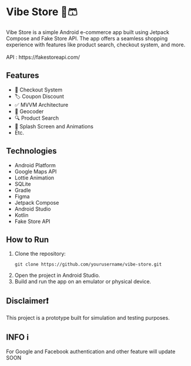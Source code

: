 <h1>Vibe Store 👕🩳</h1>

<p>Vibe Store is a simple Android e-commerce app built using Jetpack Compose and Fake Store API. The app offers a seamless shopping experience with features like product search, checkout system, and more.<br><br>
API : https://fakestoreapi.com/
</p>

<h2>Features</h2>
<ul>
  <li>🛒 Checkout System</li>
  <li>🏷️ Coupon Discount</li>
  <li>✅ MVVM Architecture</li>
  <li>📍 Geocoder</li>
  <li>🔍 Product Search</li>
  <li>🚀 Splash Screen and Animations</li>
  <li>Etc.</li>
</ul>

<h2>Technologies</h2>
<ul>
  <li>Android Platform</li>
  <li>Google Maps API</li>
  <li>Lottie Animation</li>
  <li>SQLite</li>
  <li>Gradle</li>
  <li>Figma</li>
  <li>Jetpack Compose</li>
  <li>Android Studio</li>
  <li>Kotlin</li>
  <li>Fake Store API</li>
</ul>

<h2>How to Run</h2>
<ol>
  <li>Clone the repository:
    <pre><code>git clone https://github.com/yourusername/vibe-store.git</code></pre>
  </li>
  <li>Open the project in Android Studio.</li>
  <li>Build and run the app on an emulator or physical device.</li>
</ol>

<h2>Disclaimer❗</h2>
<p>This project is a prototype built for simulation and testing purposes.</p>

<h2>INFO ℹ️</h2>
<p>For Google and Facebook authentication and other feature will update SOON</p>
